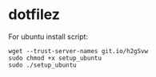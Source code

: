 dotfilez
========
For ubuntu install script:

    wget --trust-server-names git.io/h2gSvw
    sudo chmod +x setup_ubuntu
    sudo ./setup_ubuntu
